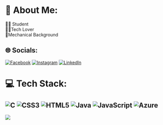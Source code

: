 # 💫 About Me:
👨‍🎓 Student<br>👨‍💻Tech Lover<br>🦾Mechanical Background


## 🌐 Socials:
[![Facebook](https://img.shields.io/badge/Facebook-%231877F2.svg?logo=Facebook&logoColor=white)](https://facebook.com/ganeshkandhan17) [![Instagram](https://img.shields.io/badge/Instagram-%23E4405F.svg?logo=Instagram&logoColor=white)](https://instagram.com/ganeshkandhan17) [![LinkedIn](https://img.shields.io/badge/LinkedIn-%230077B5.svg?logo=linkedin&logoColor=white)](https://linkedin.com/in/ganeshkandhan17) 

# 💻 Tech Stack:
![C](https://img.shields.io/badge/c-%2300599C.svg?style=for-the-badge&logo=c&logoColor=white) ![CSS3](https://img.shields.io/badge/css3-%231572B6.svg?style=for-the-badge&logo=css3&logoColor=white) ![HTML5](https://img.shields.io/badge/html5-%23E34F26.svg?style=for-the-badge&logo=html5&logoColor=white) ![Java](https://img.shields.io/badge/java-%23ED8B00.svg?style=for-the-badge&logo=java&logoColor=white) ![JavaScript](https://img.shields.io/badge/javascript-%23323330.svg?style=for-the-badge&logo=javascript&logoColor=%23F7DF1E) ![Azure](https://img.shields.io/badge/azure-%230072C6.svg?style=for-the-badge&logo=azure-devops&logoColor=white)
---
[![](https://visitcount.itsvg.in/api?id=ganeshkandhan17&icon=0&color=0)](https://visitcount.itsvg.in)

<!-- Proudly created with GPRM ( https://gprm.itsvg.in ) -->
